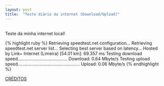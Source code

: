 ```yaml
---
layout: post
title:  "Teste diário da internet (Download/Upload)"
---
```

<br />
Teste da minha internet local!  <br />

{% highlight ruby %}
Retrieving speedtest.net configuration...
Retrieving speedtest.net server list...
Selecting best server based on latency...
Hosted by Link+ Internet (Limeira) [54.01 km]: 69.357 ms
Testing download speed........................................
Download: 0.64 Mbyte/s
Testing upload speed..................................................
Upload: 0.06 Mbyte/s
{% endhighlight %}

[CRÉDITOS](https://github.com/sivel/speedtest-cli/)
